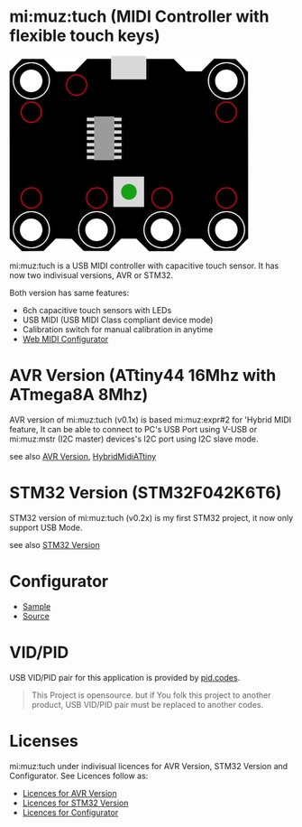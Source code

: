 # mi:muz:tuch (MIDI Controller with flexible touch keys)

![mi:muz:tuch](device.png)

mi:muz:tuch is a USB MIDI controller with capacitive touch sensor.
It has now two indivisual versions, AVR or STM32.

Both version has same features:

- 6ch capacitive touch sensors with LEDs
- USB MIDI (USB MIDI Class compliant device mode)
- Calibration switch for manual calibration in anytime
- [Web MIDI Configurator](http://mz4u.net/tuch/)

# AVR Version (ATtiny44 16Mhz with ATmega8A 8Mhz)

AVR version of mi:muz:tuch (v0.1x) is based mi:muz:expr#2 for 'Hybrid MIDI feature, It can be able to connect to PC's USB Port using V-USB or mi:muz:mstr (I2C master) devices's I2C port using I2C slave mode.

see also [AVR Version](./AVR), [HybridMidiATtiny](../../avr/arduino/libraries/HybridMidiAttiny)

# STM32 Version (STM32F042K6T6)

STM32 version of mi:muz:tuch (v0.2x) is my first STM32 project, it now only support USB Mode.

see also [STM32 Version](./STM32)

# Configurator

- [Sample](http://mz4u.net/tuch/)
- [Source](https://github.com/tadfmac/mi-muz/tree/master/applications/tuch/configurator/)

# VID/PID

USB VID/PID pair for this application is provided by [pid.codes](http://pid.codes/).

> This Project is opensource. but if You folk this project to another product, USB VID/PID pair must be replaced to another codes. 

# Licenses

mi:muz:tuch under indivisual licences for AVR Version, STM32 Version and Configurator.
See Licences follow as:

- [Licences for AVR Version](./AVR/LICENSE.md)
- [Licences for STM32 Version](./STM32/LICENSE.md)
- [Licences for Configurator](./configurator/LICENSE.md)



